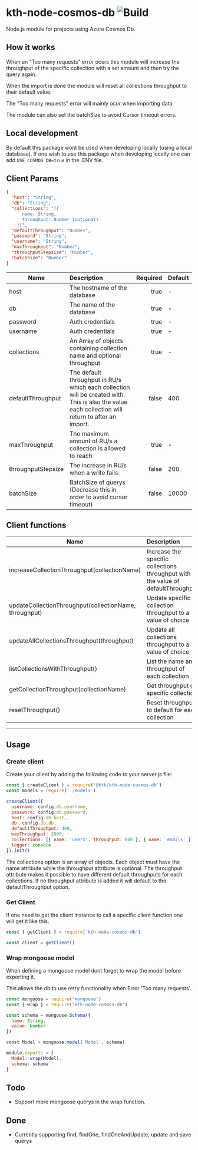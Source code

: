 # kth-node-cosmos-db ![Build](https://travis-ci.org/KTH/kth-node-cosmos-db.svg?branch=master 'Build')

Node.js module for projects using Azure Cosmos Db.

## How it works

When an "Too many requests" error ocurs this module will increase the throughput of the specific collection with a set amount and then try the query again.

When the import is done the module will reset all collections throughput to their default value.

The "Too many requests" error will mainly ocur when importing data.

The module can also set the batchSize to avoid Cursor timeout errors.

## Local development

By default this package wont be used when developing locally (using a local database). If one wish to use this package when developing locally one can add `USE_COSMOS_DB=true` in the .ENV file.

## Client Params

```json
{
  "host": "String",
  "db": "String",
  "collections": "[{
      name: String,
      throughput: Number (optional)
    }]",
  "defaultThroughput": "Number",
  "password": "String",
  "username": "String",
  "maxThroughput": "Number",
  "throughputStepsize": "Number",
  "batchSize": "Number"
}
```

| Name               | Description                                                                                                                                       | Required | Default |
| ------------------ | :------------------------------------------------------------------------------------------------------------------------------------------------ | -------: | ------- |
| host               | The hostname of the database                                                                                                                      |     true | -       |
| db                 | The name of the database                                                                                                                          |     true | -       |
| password           | Auth credentials                                                                                                                                  |     true | -       |
| username           | Auth credentials                                                                                                                                  |     true | -       |
| collections        | An Array of objects containing collection name and optional throughput                                                                            |     true | -       |
| defaultThroughput  | The default throughput in RU/s which each collection will be created with. This is also the value each collection will return to after an import. |    false | 400     |
| maxThroughput      | The maximum amount of RU/s a collection is allowed to reach                                                                                       |     true | -       |
| throughputStepsize | The increase in RU/s when a write fails                                                                                                           |    false | 200     |
| batchSize          | BatchSize of querys (Decrease this in order to avoid cursor timeout)                                                                              |    false | 10000   |

## Client functions

| Name                                                   | Description                                                                      |
| ------------------------------------------------------ | :------------------------------------------------------------------------------- |
| increaseCollectionThroughput(collectionName)           | Increase the specific collections throughput with the value of defaultThroughput |
| updateCollectionThroughput(collectionName, throughput) | Update specific collection throughput to a value of choice                       |
| updateAllCollectionsThroughput(throughput)             | Update all collections throughput to a value of choice                           |
| listCollectionsWithThroughput()                        | List the name and throughput of each collection                                  |
| getCollectionThroughput(collectionName)                | Get throughput of specific collection                                            |
| resetThroughput()                                      | Reset throughput to default for each collection                                  |

---

## Usage

### Create client

Create your client by adding the following code to your server.js file:

```javascript
const { createClient } = require('@kth/kth-node-cosmos-db')
const models = require('./models')

createClient({
  username: config.db.username,
  password: config.db.password,
  host: config.db.host,
  db: config.db.db,
  defaultThroughput: 400,
  maxThroughput: 2000,
  collections: [{ name: 'users', throughput: 800 }, { name: 'emails' }],
  logger: console
}).init()
```

The collections option is an array of objects.
Each object must have the name attribute while the throughput attribute is optional.
The throughput attribute makes it possible to have different default throughputs for each collections.
If no throughput attribute is added it will default to the defaultThroughput option.

### Get Client

If one need to get the client instance to call a specific client function one will get it like this.

```javascript
const { getClient } = require('kth-node-cosmos-db')

const client = getClient()
```

### Wrap mongoose model

When defining a mongoose model dont forget to wrap the model before exporting it.

This allows the db to use retry functionality when Error 'Too many requests'.

```javascript
const mongoose = require('mongoose')
const { wrap } = require('kth-node-cosmos-db')

const schema = mongoose.Schema({
  name: String,
  value: Number
})

const Model = mongoose.model('Model', schema)

module.exports = {
  Model: wrap(Model),
  schema: schema
}
```

## Todo

- Support more mongoose querys in the wrap function.

## Done

- Currently supporting find, findOne, findOneAndUpdate, update and save querys
